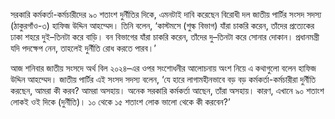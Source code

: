 সরকারি কর্মকর্তা-কর্মচারীদের ৯০ শতাংশ দুর্নীতির দিকে, এমনটাই দাবি করেছেন বিরোধী দল জাতীয় পার্টির সংসদ সদস্য (ঠাকুরগাঁও-৩) হাফিজ উদ্দিন আহম্মেদ। তিনি বলেন, ‘কাস্টমসে (শুল্ক বিভাগ) যাঁরা চাকরি করেন, তাঁদের প্রত্যেকের ঢাকা শহরে দুই–তিনটা করে বাড়ি। বন বিভাগের যাঁরা চাকরি করেন, তাঁদের দু–তিনটা করে সোনার দোকান। প্রধানমন্ত্রী যদি পদক্ষেপ নেন, তাহলেই দুর্নীতি রোধ করতে পারব।’

আজ শনিবার জাতীয় সংসদে অর্থ বিল ২০২৪–এর ওপর সংশোধনীর আলোচনায় অংশ নিয়ে এ কথাগুলো বলেন হাফিজ উদ্দিন আহম্মেদ। জাতীয় পার্টির এই সংসদ সদস্য বলেন, ‘যে হারে লাগামহীনভাবে বড় বড় কর্মকর্তা-কর্মচারীরা দুর্নীতি করছেন, আমরা কী করব? আমরা অসহায়। অনেক সরকারি কর্মকর্তা আছেন, তাঁরা অসহায়। কারণ, এখানে ৯০ শতাংশ লোকই ওই দিকে (দুর্নীতি)। ১০ থেকে ১৫ শতাংশ লোক ভালো থেকে কী করবেন?’
